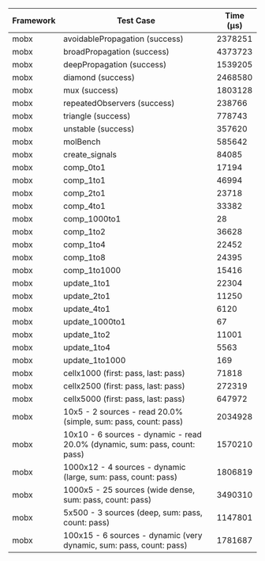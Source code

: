 | Framework | Test Case | Time (μs) |
| --- | --- | --- |
| mobx | avoidablePropagation (success) | 2378251 |
| mobx | broadPropagation (success) | 4373723 |
| mobx | deepPropagation (success) | 1539205 |
| mobx | diamond (success) | 2468580 |
| mobx | mux (success) | 1803128 |
| mobx | repeatedObservers (success) | 238766 |
| mobx | triangle (success) | 778743 |
| mobx | unstable (success) | 357620 |
| mobx | molBench | 585642 |
| mobx | create_signals | 84085 |
| mobx | comp_0to1 | 17194 |
| mobx | comp_1to1 | 46994 |
| mobx | comp_2to1 | 23718 |
| mobx | comp_4to1 | 33382 |
| mobx | comp_1000to1 | 28 |
| mobx | comp_1to2 | 36628 |
| mobx | comp_1to4 | 22452 |
| mobx | comp_1to8 | 24395 |
| mobx | comp_1to1000 | 15416 |
| mobx | update_1to1 | 22304 |
| mobx | update_2to1 | 11250 |
| mobx | update_4to1 | 6120 |
| mobx | update_1000to1 | 67 |
| mobx | update_1to2 | 11001 |
| mobx | update_1to4 | 5563 |
| mobx | update_1to1000 | 169 |
| mobx | cellx1000 (first: pass, last: pass) | 71818 |
| mobx | cellx2500 (first: pass, last: pass) | 272319 |
| mobx | cellx5000 (first: pass, last: pass) | 647972 |
| mobx | 10x5 - 2 sources - read 20.0% (simple, sum: pass, count: pass) | 2034928 |
| mobx | 10x10 - 6 sources - dynamic - read 20.0% (dynamic, sum: pass, count: pass) | 1570210 |
| mobx | 1000x12 - 4 sources - dynamic (large, sum: pass, count: pass) | 1806819 |
| mobx | 1000x5 - 25 sources (wide dense, sum: pass, count: pass) | 3490310 |
| mobx | 5x500 - 3 sources (deep, sum: pass, count: pass) | 1147801 |
| mobx | 100x15 - 6 sources - dynamic (very dynamic, sum: pass, count: pass) | 1781687 |
